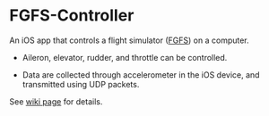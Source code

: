 # FGFS-Controller

An iOS app that controls a flight simulator
 ([FGFS](https://www.flightgear.org/)) on a computer.

* Aileron, elevator, rudder, and throttle can be controlled.

* Data are collected through accelerometer in the iOS device, and transmitted
 using UDP packets.

See [wiki page](https://github.com/lxylxy123456/FGFS-Controller/wiki) for
 details. 

